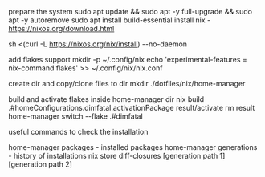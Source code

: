 prepare the system 
sudo apt update && sudo apt -y full-upgrade && sudo apt -y autoremove
sudo apt install build-essential
install nix - https://nixos.org/download.html

sh <(curl -L https://nixos.org/nix/install) --no-daemon

add flakes support 
mkdir -p ~/.config/nix
echo 'experimental-features = nix-command flakes' >> ~/.config/nix/nix.conf

create dir and copy/clone files to dir
mkdir ./dotfiles/nix/home-manager

build and activate flakes inside home-manager dir
nix build .#homeConfigurations.dimfatal.activationPackage
result/activate
rm result
home-manager switch --flake .#dimfatal

useful commands to check the installation

home-manager packages - installed packages
home-manager generations - history of installations
nix store diff-closures [generation path 1] [generation path 2]

